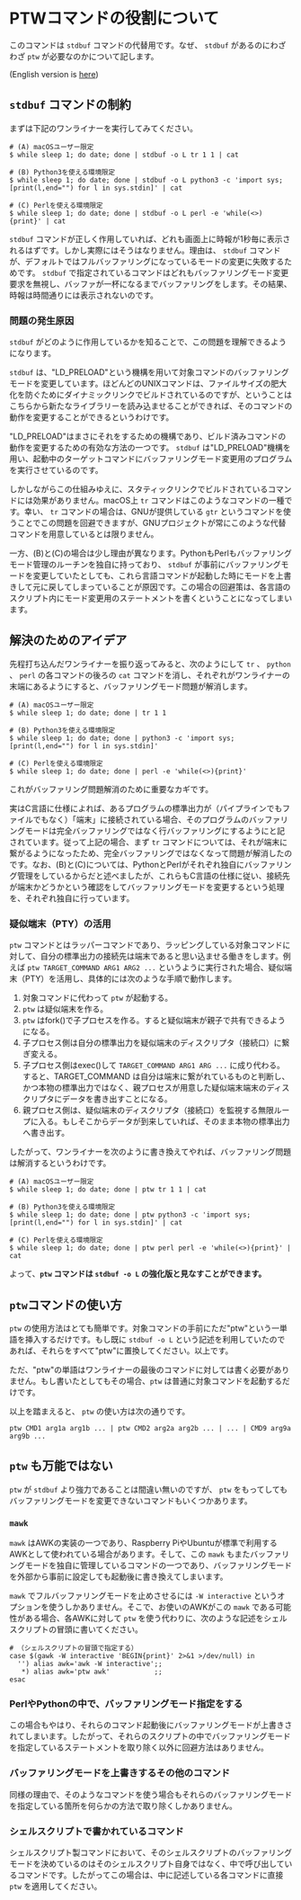 # PTWコマンドの役割について

このコマンドは `stdbuf` コマンドの代替用です。なぜ、 `stdbuf` があるのにわざわざ `ptw` が必要なのかについて記します。

(English version is [here](ptw.info.en.md))

## `stdbuf` コマンドの制約

まずは下記のワンライナーを実行してみてください。

```sh:
# (A) macOSユーザー限定
$ while sleep 1; do date; done | stdbuf -o L tr 1 1 | cat

# (B) Python3を使える環境限定
$ while sleep 1; do date; done | stdbuf -o L python3 -c 'import sys; [print(l,end="") for l in sys.stdin]' | cat

# (C) Perlを使える環境限定
$ while sleep 1; do date; done | stdbuf -o L perl -e 'while(<>){print}' | cat
```

`stdbuf` コマンドが正しく作用していれば、どれも画面上に時報が1秒毎に表示されるはずです。しかし実際にはそうはなりません。理由は、 `stdbuf` コマンドが、デフォルトではフルバッファリングになっているモードの変更に失敗するためです。 `stdbuf` で指定されているコマンドはどれもバッファリングモード変更要求を無視し、バッファが一杯になるまでバッファリングをします。その結果、時報は時間通りには表示されないのです。

### 問題の発生原因

`stdbuf` がどのように作用しているかを知ることで、この問題を理解できるようになります。

`stdbuf` は、"LD_PRELOAD"という機構を用いて対象コマンドのバッファリングモードを変更しています。ほどんどのUNIXコマンドは、ファイルサイズの肥大化を防ぐためにダイナミックリンクでビルドされているのですが、ということはこちらから新たなライブラリーを読み込ませることができれば、そのコマンドの動作を変更することができるというわけです。

"LD_PRELOAD"はまさにそれをするための機構であり、ビルド済みコマンドの動作を変更するための有効な方法の一つです。 `stdbuf` は"LD_PRELOAD"機構を用い、起動中のターゲットコマンドにバッファリングモード変更用のプログラムを実行させているのです。

しかしながらこの仕組みゆえに、スタティックリンクでビルドされているコマンドには効果がありません。macOS上 `tr` コマンドはこのようなコマンドの一種です。幸い、 `tr` コマンドの場合は、GNUが提供している `gtr` というコマンドを使うことでこの問題を回避できますが、GNUプロジェクトが常にこのような代替コマンドを用意しているとは限りません。

一方、(B)と(C)の場合は少し理由が異なります。PythonもPerlもバッファリングモード管理のルーチンを独自に持っており、 `stdbuf` が事前にバッファリングモードを変更していたとしても、これら言語コマンドが起動した時にモードを上書きして元に戻してしまっていることが原因です。この場合の回避策は、各言語のスクリプト内にモード変更用のステートメントを書くということになってしまいます。

## 解決のためのアイデア

先程打ち込んだワンライナーを振り返ってみると、次のようにして `tr` 、 `python` 、 `perl` の各コマンドの後ろの `cat` コマンドを消し、それぞれがワンライナーの末端にあるようにすると、バッファリングモード問題が解消します。

```sh:
# (A) macOSユーザー限定
$ while sleep 1; do date; done | tr 1 1

# (B) Python3を使える環境限定
$ while sleep 1; do date; done | python3 -c 'import sys; [print(l,end="") for l in sys.stdin]'

# (C) Perlを使える環境限定
$ while sleep 1; do date; done | perl -e 'while(<>){print}'
```

これがバッファリング問題解消のために重要なカギです。

実はC言語に仕様によれば、あるプログラムの標準出力が（パイプラインでもファイルでもなく）「端末」に接続されている場合、そのプログラムのバッファリングモードは完全バッファリングではなく行バッファリングにするようにと記されています。従って上記の場合、まず `tr` コマンドについては、それが端末に繋がるようになったため、完全バッファリングではなくなって問題が解消したのです。なお、(B)と(C)については、PythonとPerlがそれぞれ独自にバッファリング管理をしているからだと述べましたが、これらもC言語の仕様に従い、接続先が端末かどうかという確認をしてバッファリングモードを変更するという処理を、それぞれ独自に行っています。

### 疑似端末（PTY）の活用

`ptw` コマンドとはラッパーコマンドであり、ラッピングしている対象コマンドに対して、自分の標準出力の接続先は端末であると思い込ませる働きをします。例えば `ptw TARGET_COMMAND ARG1 ARG2 ...` というように実行された場合、疑似端末（PTY）を活用し、具体的には次のような手順で動作します。

1. 対象コマンドに代わって `ptw` が起動する。
1. `ptw` は疑似端末を作る。
1. `ptw` はfork()で子プロセスを作る。すると疑似端末が親子で共有できるようになる。
1. 子プロセス側は自分の標準出力を疑似端末のディスクリプタ（接続口）に繋ぎ変える。
1. 子プロセス側はexec()して `TARGET_COMMAND ARG1 ARG ...` に成り代わる。すると、TARGET_COMMAND は自分は端末に繋がれているものと判断し、かつ本物の標準出力ではなく、親プロセスが用意した疑似端末端末のディスクリプタにデータを書き出すことになる。
1. 親プロセス側は、疑似端末のディスクリプタ（接続口）を監視する無限ループに入る。もしそこからデータが到来していれば、そのまま本物の標準出力へ書き出す。

したがって、ワンライナーを次のように書き換えてやれば、バッファリング問題は解消するというわけです。

```sh:
# (A) macOSユーザー限定
$ while sleep 1; do date; done | ptw tr 1 1 | cat

# (B) Python3を使える環境限定
$ while sleep 1; do date; done | ptw python3 -c 'import sys; [print(l,end="") for l in sys.stdin]' | cat

# (C) Perlを使える環境限定
$ while sleep 1; do date; done | ptw perl perl -e 'while(<>){print}' | cat
```

よって、**`ptw` コマンドは `stdbuf -o L` の強化版と見なすことができます。**

## `ptw`コマンドの使い方

`ptw` の使用方法はとても簡単です。対象コマンドの手前にただ"ptw"という一単語を挿入するだけです。もし既に `stdbuf -o L` という記述を利用していたのであれば、それらをすべて"ptw"に置換してください。以上です。

ただ、"ptw"の単語はワンライナーの最後のコマンドに対しては書く必要がありません。もし書いたとしてもその場合、`ptw` は普通に対象コマンドを起動するだけです。

以上を踏まえると、 `ptw` の使い方は次の通りです。

```sh:
ptw CMD1 arg1a arg1b ... | ptw CMD2 arg2a arg2b ... | ... | CMD9 arg9a arg9b ...
```

## `ptw` も万能ではない

`ptw` が `stdbuf` より強力であることは間違い無いのですが、 `ptw` をもってしてもバッファリングモードを変更できないコマンドもいくつかあります。

### `mawk`

`mawk` はAWKの実装の一つであり、Raspberry PiやUbuntuが標準で利用するAWKとして使われている場合があります。そして、この `mawk` もまたバッファリングモードを独自に管理しているコマンドの一つであり、バッファリングモードを外部から事前に設定しても起動後に書き換えてしまいます。

`mawk` でフルバッファリングモードを止めさせるには `-W interactive` というオプションを使うしかありません。そこで、お使いのAWKがこの `mawk` である可能性がある場合、各AWKに対して `ptw` を使う代わりに、次のような記述をシェルスクリプトの冒頭に書いてください。

```sh:
# （シェルスクリプトの冒頭で指定する）
case $(gawk -W interactive 'BEGIN{print}' 2>&1 >/dev/null) in
  '') alias awk='awk -W interactive';;
   *) alias awk='ptw awk'           ;;
esac
```

### PerlやPythonの中で、バッファリングモード指定をする

この場合もやはり、それらのコマンド起動後にバッファリングモードが上書きされてしまいます。したがって、それらのスクリプトの中でバッファリングモードを指定しているステートメントを取り除く以外に回避方法はありません。

### バッファリングモードを上書きするその他のコマンド

同様の理由で、そのようなコマンドを使う場合もそれらのバッファリングモードを指定している箇所を何らかの方法で取り除くしかありません。

### シェルスクリプトで書かれているコマンド

シェルスクリプト製コマンドにおいて、そのシェルスクリプトのバッファリングモードを決めているのはそのシェルスクリプト自身ではなく、中で呼び出しているコマンドです。したがってこの場合は、中に記述している各コマンドに直接 `ptw` を適用してください。
